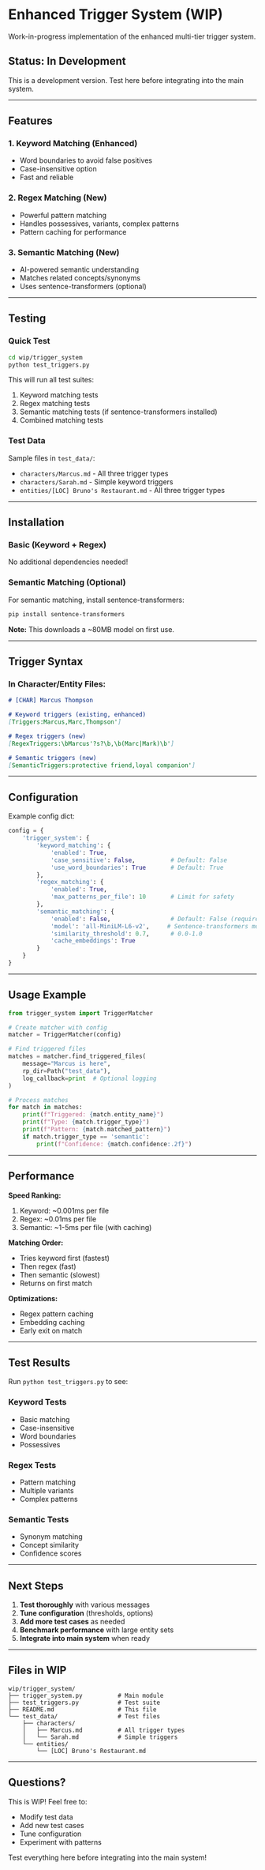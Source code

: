 # Enhanced Trigger System (WIP)

Work-in-progress implementation of the enhanced multi-tier trigger system.

## Status: In Development

This is a development version. Test here before integrating into the main system.

---

## Features

### 1. **Keyword Matching** (Enhanced)
- Word boundaries to avoid false positives
- Case-insensitive option
- Fast and reliable

### 2. **Regex Matching** (New)
- Powerful pattern matching
- Handles possessives, variants, complex patterns
- Pattern caching for performance

### 3. **Semantic Matching** (New)
- AI-powered semantic understanding
- Matches related concepts/synonyms
- Uses sentence-transformers (optional)

---

## Testing

### Quick Test

```bash
cd wip/trigger_system
python test_triggers.py
```

This will run all test suites:
1. Keyword matching tests
2. Regex matching tests
3. Semantic matching tests (if sentence-transformers installed)
4. Combined matching tests

### Test Data

Sample files in `test_data/`:
- `characters/Marcus.md` - All three trigger types
- `characters/Sarah.md` - Simple keyword triggers
- `entities/[LOC] Bruno's Restaurant.md` - All three trigger types

---

## Installation

### Basic (Keyword + Regex)

No additional dependencies needed!

### Semantic Matching (Optional)

For semantic matching, install sentence-transformers:

```bash
pip install sentence-transformers
```

**Note:** This downloads a ~80MB model on first use.

---

## Trigger Syntax

### In Character/Entity Files:

```markdown
# [CHAR] Marcus Thompson

# Keyword triggers (existing, enhanced)
[Triggers:Marcus,Marc,Thompson']

# Regex triggers (new)
[RegexTriggers:\bMarcus'?s?\b,\b(Marc|Mark)\b']

# Semantic triggers (new)
[SemanticTriggers:protective friend,loyal companion']
```

---

## Configuration

Example config dict:

```python
config = {
    'trigger_system': {
        'keyword_matching': {
            'enabled': True,
            'case_sensitive': False,          # Default: False
            'use_word_boundaries': True       # Default: True
        },
        'regex_matching': {
            'enabled': True,
            'max_patterns_per_file': 10       # Limit for safety
        },
        'semantic_matching': {
            'enabled': False,                 # Default: False (requires install)
            'model': 'all-MiniLM-L6-v2',     # Sentence-transformers model
            'similarity_threshold': 0.7,      # 0.0-1.0
            'cache_embeddings': True
        }
    }
}
```

---

## Usage Example

```python
from trigger_system import TriggerMatcher

# Create matcher with config
matcher = TriggerMatcher(config)

# Find triggered files
matches = matcher.find_triggered_files(
    message="Marcus is here",
    rp_dir=Path("test_data"),
    log_callback=print  # Optional logging
)

# Process matches
for match in matches:
    print(f"Triggered: {match.entity_name}")
    print(f"Type: {match.trigger_type}")
    print(f"Pattern: {match.matched_pattern}")
    if match.trigger_type == 'semantic':
        print(f"Confidence: {match.confidence:.2f}")
```

---

## Performance

**Speed Ranking:**
1. Keyword: ~0.001ms per file
2. Regex: ~0.01ms per file
3. Semantic: ~1-5ms per file (with caching)

**Matching Order:**
- Tries keyword first (fastest)
- Then regex (fast)
- Then semantic (slowest)
- Returns on first match

**Optimizations:**
- Regex pattern caching
- Embedding caching
- Early exit on match

---

## Test Results

Run `python test_triggers.py` to see:

### Keyword Tests
- Basic matching
- Case-insensitive
- Word boundaries
- Possessives

### Regex Tests
- Pattern matching
- Multiple variants
- Complex patterns

### Semantic Tests
- Synonym matching
- Concept similarity
- Confidence scores

---

## Next Steps

1. **Test thoroughly** with various messages
2. **Tune configuration** (thresholds, options)
3. **Add more test cases** as needed
4. **Benchmark performance** with large entity sets
5. **Integrate into main system** when ready

---

## Files in WIP

```
wip/trigger_system/
├── trigger_system.py          # Main module
├── test_triggers.py           # Test suite
├── README.md                  # This file
└── test_data/                 # Test files
    ├── characters/
    │   ├── Marcus.md          # All trigger types
    │   └── Sarah.md           # Simple triggers
    └── entities/
        └── [LOC] Bruno's Restaurant.md
```

---

## Questions?

This is WIP! Feel free to:
- Modify test data
- Add new test cases
- Tune configuration
- Experiment with patterns

Test everything here before integrating into the main system!
